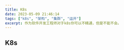 ```yaml
---
title: K8s
date: 2023-05-09 21:46:14
tags: ["k8s", "架构", "集群", "运开"]
excerpt: 作为软件开发工程师对于k8s你可以不精通，但是不能不会。
---
```

## K8s